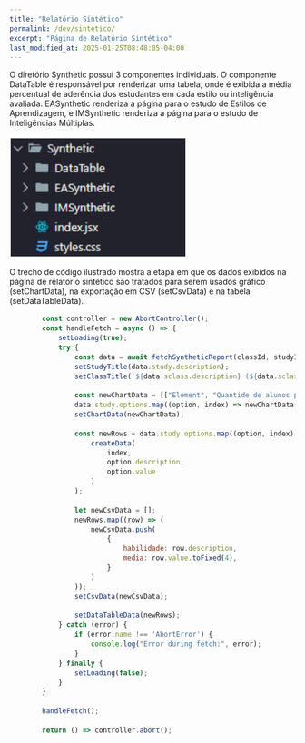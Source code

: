 ```yaml
---
title: "Relatório Sintético"
permalink: /dev/sintetico/
excerpt: "Página de Relatório Sintético"
last_modified_at: 2025-01-25T08:48:05-04:00
---
```


O diretório Synthetic possui 3 componentes individuais. O componente DataTable é responsável por renderizar uma tabela, onde é exibida a média percentual de aderência dos estudantes em cada estilo ou inteligência avaliada. EASynthetic renderiza a página para o estudo de Estilos de Aprendizagem, e IMSynthetic renderiza a página para o estudo de Inteligências Múltiplas.

![modulos](/assets/images/code13.PNG)

O trecho de código ilustrado mostra a etapa em que os dados exibidos na página de relatório sintético são tratados para serem usados gráfico (setChartData), na exportação em CSV (setCsvData) e na tabela (setDataTableData).

```jsx
        const controller = new AbortController();
        const handleFetch = async () => {
            setLoading(true);
            try {
                const data = await fetchSyntheticReport(classId, studyId, controller);
                setStudyTitle(data.study.description);
                setClassTitle(`${data.sclass.description} (${data.sclass.semester}/${data.sclass.year})`);

                const newChartData = [["Element", "Quantide de alunos por habilidade", { role: "style" }]];
                data.study.options.map((option, index) => newChartData.push([option.description, option.count, colors[index]]));
                setChartData(newChartData);

                const newRows = data.study.options.map((option, index) => 
                    createData(
                        index,
                        option.description,
                        option.value
                    )
                );
                
                let newCsvData = [];
                newRows.map((row) => (
                    newCsvData.push(
                        {
                            habilidade: row.description,
                            media: row.value.toFixed(4),
                        }
                    )
                ));
                setCsvData(newCsvData);
                
                setDataTableData(newRows);
            } catch (error) {
                if (error.name !== 'AbortError') {
                    console.log("Error during fetch:", error);
                }
            } finally {
                setLoading(false);
            }
        }

        handleFetch();

        return () => controller.abort();
```